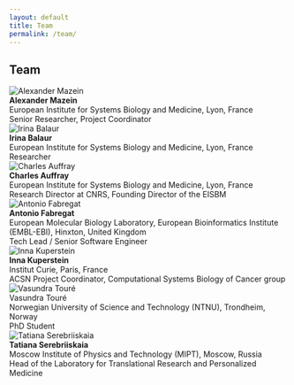 ```yaml
---
layout: default
title: Team
permalink: /team/
---
```


## Team

<div class="parent">
    <div class="img"><img src="../images/team/AlexanderMazein.jpg" alt="Alexander Mazein" /></div>
    <div class="text"><strong>Alexander Mazein</strong><br />European Institute for Systems Biology and Medicine, Lyon, France<br />Senior Researcher, Project Coordinator</div>
</div>
<div class="parent">
    <div class="img"><img src="../images/team/IrinaBalaur.jpg" alt="Irina Balaur"/></div>
    <div class="text"><strong>Irina Balaur</strong><br />European Institute for Systems Biology and Medicine, Lyon, France<br />Researcher</div>
</div>
<div class="parent">
    <div class="img"><img src="../images/team/CharlesAuffray.jpg" alt="Charles Auffray"/></div>
    <div class="text"><strong>Charles Auffray</strong><br />European Institute for Systems Biology and Medicine, Lyon, France<br />Research Director at CNRS, Founding Director of the EISBM</div>
</div>

<div class="parent">
    <div class="img"><img src="../images/team/AntonioFabregat.jpg" alt="Antonio Fabregat"/></div>
    <div class="text"><strong>Antonio Fabregat</strong><br />European Molecular Biology Laboratory, European Bioinformatics Institute (EMBL-EBI), Hinxton, United Kingdom<br />Tech Lead / Senior Software Engineer</div>
</div>
<div class="parent">
    <div class="img"><img src="../images/team/InnaKuperstein.jpg" alt="Inna Kuperstein"/></div>
    <div class="text"><strong>Inna Kuperstein</strong><br />Institut Curie, Paris, France<br />ACSN Project Coordinator, Computational Systems Biology of Cancer group</div>
</div>
<div class="parent">
    <div class="img"><img src="../images/team/VasundraToure.jpg" alt="Vasundra Touré"/></div>
    <div class="text">Vasundra Touré</strong><br />Norwegian University of Science and Technology (NTNU), Trondheim, Norway<br />PhD Student</div>
</div>
<div class="parent">
    <div class="img"><img src="../images/team/TatianaSerebriiskaia.jpg" alt="Tatiana Serebriiskaia"/></div>
    <div class="text"><strong>Tatiana Serebriiskaia</strong><br />Moscow Institute of Physics and Technology (MIPT), Moscow, Russia<br />Head of the Laboratory for Translational Research and Personalized Medicine</div>
</div>

